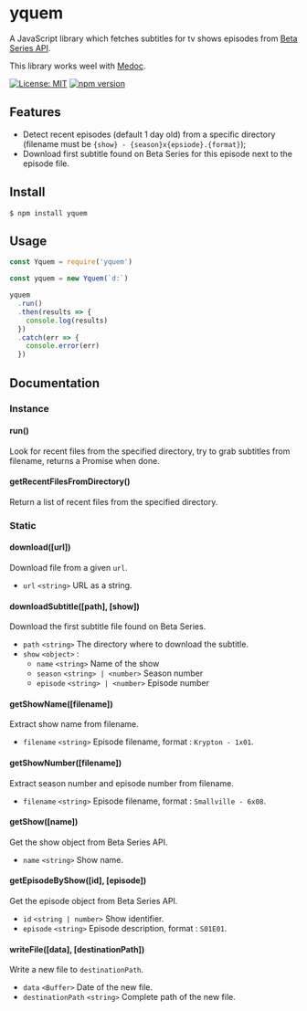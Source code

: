 # yquem

A JavaScript library which fetches subtitles for tv shows episodes from [Beta Series API](https://www.betaseries.com/api/).

This library works weel with [Medoc](https://github.com/Wifsimster/medoc).

[![License: MIT](https://img.shields.io/badge/license-MIT-blue.svg)](https://github.com/Wifsimster/yquem/blob/master/LICENSE)
[![npm version](https://badge.fury.io/js/yquem.svg)](https://badge.fury.io/js/yquem)

## Features

- Detect recent episodes (default 1 day old) from a specific directory (filename must be `{show} - {season}x{epsiode}.{format}`);
- Download first subtitle found on Beta Series for this episode next to the episode file.

## Install

```
$ npm install yquem
```

## Usage

```js
const Yquem = require('yquem')

const yquem = new Yquem(`d:`)

yquem
  .run()
  .then(results => {
    console.log(results)
  })
  .catch(err => {
    console.error(err)
  })
```

## Documentation

### Instance

#### run()

Look for recent files from the specified directory, try to grab subtitles from filename, returns a Promise when done.

#### getRecentFilesFromDirectory()

Return a list of recent files from the specified directory.

### Static

#### download([url])

Download file from a given `url`.

- `url` `<string>` URL as a string.

#### downloadSubtitle([path], [show])

Download the first subtitle file found on Beta Series.

- `path` `<string>` The directory where to download the subtitle.
- `show` `<object>` :
  - `name` `<string>` Name of the show
  - `season` `<string> | <number>` Season number
  - `episode` `<string> | <number>` Episode number

#### getShowName([filename])

Extract show name from filename.

- `filename` `<string>` Episode filename, format : `Krypton - 1x01`.

#### getShowNumber([filename])

Extract season number and episode number from filename.

- `filename` `<string>` Episode filename, format : `Smallville - 6x08`.

#### getShow([name])

Get the show object from Beta Series API.

- `name` `<string>` Show name.

#### getEpisodeByShow([id], [episode])

Get the episode object from Beta Series API.

- `id` `<string | number>` Show identifier.
- `episode` `<string>` Episode description, format : `S01E01`.

#### writeFile([data], [destinationPath])

Write a new file to `destinationPath`.

- `data` `<Buffer>` Date of the new file.
- `destinationPath` `<string>` Complete path of the new file.
